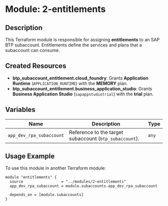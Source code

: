 # Module: 2-entitlements

## Description
This Terraform module is responsible for assigning **entitlements** to an SAP BTP subaccount. Entitlements define the services and plans that a subaccount can consume.

## Created Resources
- **btp_subaccount_entitlement.cloud_foundry**: Grants **Application Runtime** (`APPLICATION_RUNTIME`) with the **MEMORY** plan.
- **btp_subaccount_entitlement.business_application_studio**: Grants **Business Application Studio** (`sapappstudiotrial`) with the **trial** plan.

## Variables
| Name | Description | Type |
|------|------------|------|
| `app_dev_rpa_subaccount` | Reference to the target subaccount (`btp_subaccount`). | `any` |

## Usage Example
To use this module in another Terraform module:

```hcl
module "entitlements" {
  source                 = "../modules/2-entitlements"
  app_dev_rpa_subaccount = module.subaccounts.app_dev_rpa_subaccount

  depends_on = [module.subaccounts]
}
